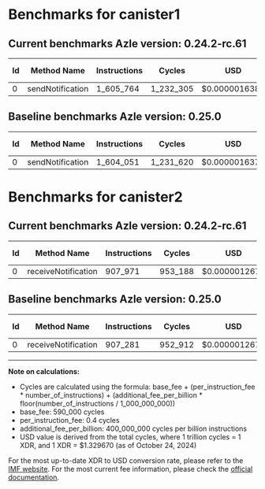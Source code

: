 # Benchmarks for canister1

## Current benchmarks Azle version: 0.24.2-rc.61

| Id  | Method Name      | Instructions | Cycles    | USD           | USD/Million Calls | Change                          |
| --- | ---------------- | ------------ | --------- | ------------- | ----------------- | ------------------------------- |
| 0   | sendNotification | 1_605_764    | 1_232_305 | $0.0000016386 | $1.63             | <font color="red">+1_713</font> |

## Baseline benchmarks Azle version: 0.25.0

| Id  | Method Name      | Instructions | Cycles    | USD           | USD/Million Calls |
| --- | ---------------- | ------------ | --------- | ------------- | ----------------- |
| 0   | sendNotification | 1_604_051    | 1_231_620 | $0.0000016376 | $1.63             |

# Benchmarks for canister2

## Current benchmarks Azle version: 0.24.2-rc.61

| Id  | Method Name         | Instructions | Cycles  | USD           | USD/Million Calls | Change                        |
| --- | ------------------- | ------------ | ------- | ------------- | ----------------- | ----------------------------- |
| 0   | receiveNotification | 907_971      | 953_188 | $0.0000012674 | $1.26             | <font color="red">+690</font> |

## Baseline benchmarks Azle version: 0.25.0

| Id  | Method Name         | Instructions | Cycles  | USD           | USD/Million Calls |
| --- | ------------------- | ------------ | ------- | ------------- | ----------------- |
| 0   | receiveNotification | 907_281      | 952_912 | $0.0000012671 | $1.26             |

---

**Note on calculations:**

-   Cycles are calculated using the formula: base_fee + (per_instruction_fee \* number_of_instructions) + (additional_fee_per_billion \* floor(number_of_instructions / 1_000_000_000))
-   base_fee: 590_000 cycles
-   per_instruction_fee: 0.4 cycles
-   additional_fee_per_billion: 400_000_000 cycles per billion instructions
-   USD value is derived from the total cycles, where 1 trillion cycles = 1 XDR, and 1 XDR = $1.329670 (as of October 24, 2024)

For the most up-to-date XDR to USD conversion rate, please refer to the [IMF website](https://www.imf.org/external/np/fin/data/rms_sdrv.aspx).
For the most current fee information, please check the [official documentation](https://internetcomputer.org/docs/current/developer-docs/gas-cost#execution).
